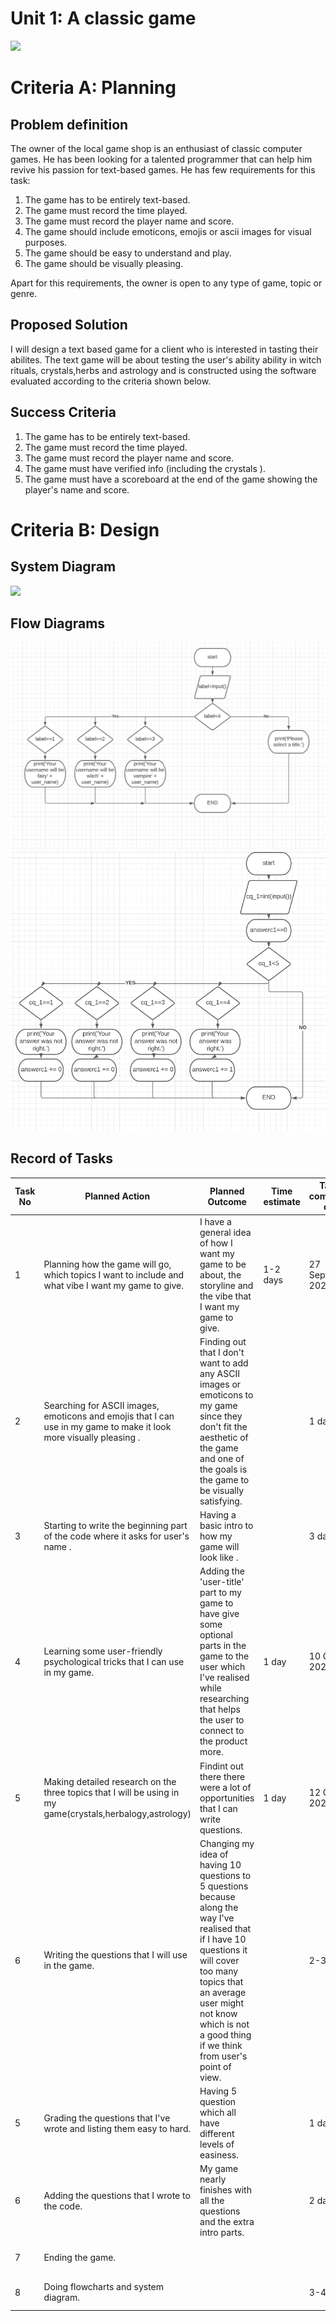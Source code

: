 # Unit 1: A classic game 
![](game.gif)

# Criteria A: Planning

## Problem definition

The owner of the local game shop is an enthusiast of classic computer games. He has been looking for a talented programmer that can help him revive his passion for text-based games. He has few requirements for this task:

1. The game has to be entirely text-based.
2. The game must record the time played.
3. The game must record the player name and score.
4. The game should include emoticons, emojis or ascii images for visual purposes.
5. The game should be easy to understand and play.
6. The game should be visually pleasing.



Apart for this requirements, the owner is open to any type of game, topic or genre.

## Proposed Solution

I will design a text based game for a client who is interested in tasting their abilites. The text game will be about testing the user's ability ability in witch rituals, crystals,herbs and astrology and is constructed using the software evaluated according to the criteria shown below.


## Success Criteria
1. The game has to be entirely text-based.
2. The game must record the time played.
3. The game must record the player name and score.
4. The game must have verified info (including the crystals ).
5. The game must have a scoreboard at the end of the game showing the player's name and score.



# Criteria B: Design

## System Diagram
![](systemdiagram.PNG)
## Flow Diagrams
![](flow_chart1.PNG)
![](flow_chart2.PNG)
## Record of Tasks
| Task No | Planned Action | Planned Outcome | Time estimate | Target completion date | Criterion |
|---------|----------------|-----------------|---------------|------------------------|-----------|
|    1     |      Planning how the game will go, which topics I want to include and what vibe I want my game to give.         | I have a general idea of how I want my game to be about, the storyline and the vibe that I want my game to give.                |  1-2 days           |    27 September 2021                      |           |
|    2    |         Searching for ASCII images, emoticons and emojis that I can use in my game to make it look more visually pleasing .    |  Finding out that I don't want to add any ASCII images or emoticons to my game since they don't fit the aesthetic of the game and one of the goals is the game to be visually satisfying.               |               |      1 day                  |  2 October 2021         |
|      3   |    Starting to write the beginning part of the code where it asks for user's name .      |  Having a basic intro to how my game will look like .               |               |   3 days                     |   7 October 2021       |
|    4   |         Learning some user-friendly psychological tricks that I can use in my game.  | Adding the 'user-title' part to my game to have give some optional parts in the game to the user which I've realised while researching that helps the user to connect to the product more.                |   1 day             |   10 October 2021                     |           |
|    5    |       Making detailed research on the three topics that I will be using in my game(crystals,herbalogy,astrology)  |  Findint out there there were a lot of opportunities that I can write questions.               |  1 day            |         12 October 2021               |           |
|    6    |         Writing the questions that I will use in the game.    |  Changing my idea of having 10 questions to 5 questions because along the way I've realised that if I have 10 questions it will cover too many topics that an average user might not know which is not a good thing if we think from user's point of view.               |               |    2-3 days                    |  20 October 2021         |
|    5    |          Grading the questions that I've wrote and listing them easy to hard.    | Having 5 question which all have different levels of easiness.                |               |    1 day                    |  21 October 2021         |
|    6     |         Adding the questions that I wrote to the code.      | My game nearly finishes with all the questions and the extra intro parts.                |               |    2 days                      | 25 October 2021         |
|    7    |         Ending the game.    |                 |               |                       |25 October 2021                |
|    8     |          Doing flowcharts and system diagram.      |                 |            |  3-4 hours                       | 27 October 2021           |
